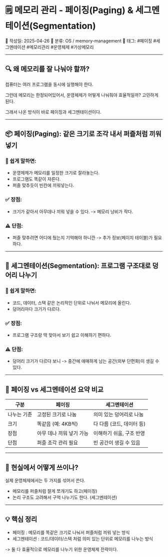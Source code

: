 # 🗒️ 메모리 관리 - 페이징(Paging) & 세그멘테이션(Segmentation)

📅 작성일: 2025-04-26
📂 분류: OS / memory-management
🔖 태그: #페이징 #세그멘테이션 #메모리관리 #운영체제 #가상메모리

---

## 🔍 왜 메모리를 잘 나눠야 할까?

컴퓨터는 여러 프로그램을 동시에 실행해야 한다.

그런데 메모리는 한정되어있어서, 운영체제가 어떻게 나눠줘야 효율적일까? 고민하게 된다.

그래서 나온 방식이 바로 페이징과 세그멘테이션이다.

---

## 📦 페이징(Paging): 같은 크기로 조각 내서 퍼즐처럼 끼워 넣기

### 📘 쉽게 말하면:

- 운영체제가 메모리를 일정한 크기로 잘라놓는다.
- 프로그램도 똑같이 자른다.
- 퍼즐 맞추듯이 빈칸에 끼워넣는다.

### ✅ 장점:

- 크기가 같아서 아무데나 끼워 넣을 수 있다.
    -> 메모리 낭비가 작다.

### ⚠️ 단점:

- 퍼즐 맞추려면 어디에 뒀는지 기억해야 하니깐
    -> 추가 정보(페이지 테이블)가 필요하다.

---

## 🧩 세그멘테이션(Segmentation): 프로그램 구조대로 덩어리 나누기

### 📘 쉽게 말하면:

- 코드, 데이터, 스택 같은 논리적인 단위로 나눠서 메모리에 올린다.
- 덩어리마다 크기가 다르다.

### ✅ 장점:

- 프로그램 구조랑 딱 맞아서 보기 쉽고 이해하기 편하다.

### ⚠️ 단점:

- 덩어리 크기가 다르다 보니
    -> 중간에 애매하게 남는 공간(외부 단편화)이 생길 수 있다.

---

## 🔄 페이징 vs 세그멘테이션 요약 비교

|구분|	페이징|	세그멘테이션|
|---|-------|---------|
|나누는 기준|	고정된 크기로 나눔|	의미 있는 덩어리로 나눔|
|크기|	똑같음 (예: 4KB씩)|	다 다름 (코드, 데이터 등)|
|장점|	아무 데나 끼워 넣기 가능|	이해하기 쉬움, 구조 반영|
|단점|	퍼즐 조각 관리 필요|	빈 공간이 생길 수 있음|

---

## 💬 현실에서 어떻게 쓰이나?

실제 운영체제에서는 두 가지를 섞어서 쓴다.
- 메모리를 퍼즐처럼 잘게 쪼개기도 하고(페이징)
- 논리 구조도 고려해서 구억 나누기도 한다. (세그멘테이션)

---

## 💡 핵심 정리

- 페이징 : 메모리를 똑같은 크기로 나눠서 퍼즐처럼 끼워 넣는 방식
- 세그멘테이션 : 코드/데이터/스택 처럼 의미 있는 단위로 메모리를 나누는 방식

-> 둘 다 효율적으로 메모리를 나누기 위한 운영체제 전략이다.